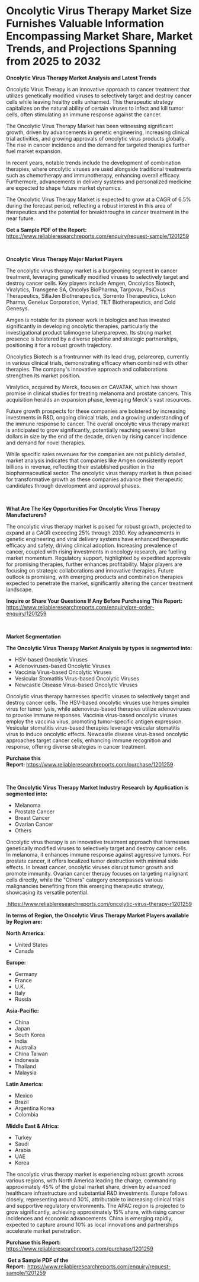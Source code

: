 <p><h1>Oncolytic Virus Therapy Market Size Furnishes Valuable Information Encompassing Market Share, Market Trends, and Projections Spanning from 2025 to 2032</h1></p><p><strong>Oncolytic Virus Therapy Market Analysis and Latest Trends</strong></p>
<p><p>Oncolytic Virus Therapy is an innovative approach to cancer treatment that utilizes genetically modified viruses to selectively target and destroy cancer cells while leaving healthy cells unharmed. This therapeutic strategy capitalizes on the natural ability of certain viruses to infect and kill tumor cells, often stimulating an immune response against the cancer. </p><p>The Oncolytic Virus Therapy Market has been witnessing significant growth, driven by advancements in genetic engineering, increasing clinical trial activities, and growing approvals of oncolytic virus products globally. The rise in cancer incidence and the demand for targeted therapies further fuel market expansion. </p><p>In recent years, notable trends include the development of combination therapies, where oncolytic viruses are used alongside traditional treatments such as chemotherapy and immunotherapy, enhancing overall efficacy. Furthermore, advancements in delivery systems and personalized medicine are expected to shape future market dynamics. </p><p>The Oncolytic Virus Therapy Market is expected to grow at a CAGR of 6.5% during the forecast period, reflecting a robust interest in this area of therapeutics and the potential for breakthroughs in cancer treatment in the near future.</p></p>
<p><strong>Get a Sample PDF of the Report:&nbsp;</strong> <a href="https://www.reliableresearchreports.com/enquiry/request-sample/1201259?utm_campaign=10&utm_medium=2&utm_source=Github&utm_content=ia&utm_term=16042025&utm_id=oncolytic-virus-therapy">https://www.reliableresearchreports.com/enquiry/request-sample/1201259</a></p>
<p>&nbsp;</p>
<p><strong>Oncolytic Virus Therapy Major Market Players</strong></p>
<p><p>The oncolytic virus therapy market is a burgeoning segment in cancer treatment, leveraging genetically modified viruses to selectively target and destroy cancer cells. Key players include Amgen, Oncolytics Biotech, Viralytics, Transgene SA, Oncolys BioPharma, Targovax, PsiOxus Therapeutics, SillaJen Biotherapeutics, Sorrento Therapeutics, Lokon Pharma, Genelux Corporation, Vyriad, TILT Biotherapeutics, and Cold Genesys.</p><p>Amgen is notable for its pioneer work in biologics and has invested significantly in developing oncolytic therapies, particularly the investigational product talimogene laherparepvec. Its strong market presence is bolstered by a diverse pipeline and strategic partnerships, positioning it for a robust growth trajectory.</p><p>Oncolytics Biotech is a frontrunner with its lead drug, pelareorep, currently in various clinical trials, demonstrating efficacy when combined with other therapies. The company's innovative approach and collaborations strengthen its market position.</p><p>Viralytics, acquired by Merck, focuses on CAVATAK, which has shown promise in clinical studies for treating melanoma and prostate cancers. This acquisition heralds an expansion phase, leveraging Merck's vast resources.</p><p>Future growth prospects for these companies are bolstered by increasing investments in R&D, ongoing clinical trials, and a growing understanding of the immune response to cancer. The overall oncolytic virus therapy market is anticipated to grow significantly, potentially reaching several billion dollars in size by the end of the decade, driven by rising cancer incidence and demand for novel therapies.</p><p>While specific sales revenues for the companies are not publicly detailed, market analysis indicates that companies like Amgen consistently report billions in revenue, reflecting their established position in the biopharmaceutical sector. The oncolytic virus therapy market is thus poised for transformative growth as these companies advance their therapeutic candidates through development and approval phases.</p></p>
<p>&nbsp;</p>
<p><strong>What Are The Key Opportunities For Oncolytic Virus Therapy Manufacturers?</strong></p>
<p><p>The oncolytic virus therapy market is poised for robust growth, projected to expand at a CAGR exceeding 25% through 2030. Key advancements in genetic engineering and viral delivery systems have enhanced therapeutic efficacy and safety, driving clinical adoption. Increasing prevalence of cancer, coupled with rising investments in oncology research, are fuelling market momentum. Regulatory support, highlighted by expedited approvals for promising therapies, further enhances profitability. Major players are focusing on strategic collaborations and innovative therapies. Future outlook is promising, with emerging products and combination therapies expected to penetrate the market, significantly altering the cancer treatment landscape.</p></p>
<p><strong>Inquire or Share Your Questions If Any Before Purchasing This Report:</strong> <a href="https://www.reliableresearchreports.com/enquiry/pre-order-enquiry/1201259?utm_campaign=10&utm_medium=2&utm_source=Github&utm_content=ia&utm_term=16042025&utm_id=oncolytic-virus-therapy">https://www.reliableresearchreports.com/enquiry/pre-order-enquiry/1201259</a></p>
<p>&nbsp;</p>
<p><strong>Market Segmentation</strong></p>
<p><strong>The Oncolytic Virus Therapy Market Analysis by types is segmented into:</strong></p>
<p><ul><li>HSV-based Oncolytic Viruses</li><li>Adenoviruses-based Oncolytic Viruses</li><li>Vaccinia Virus-based Oncolytic Viruses</li><li>Vesicular Stomatitis Virus-based Oncolytic Viruses</li><li>Newcastle Disease Virus-based Oncolytic Viruses</li></ul></p>
<p><p>Oncolytic virus therapy harnesses specific viruses to selectively target and destroy cancer cells. The HSV-based oncolytic viruses use herpes simplex virus for tumor lysis, while adenovirus-based therapies utilize adenoviruses to provoke immune responses. Vaccinia virus-based oncolytic viruses employ the vaccinia virus, promoting tumor-specific antigen expression. Vesicular stomatitis virus-based therapies leverage vesicular stomatitis virus to induce oncolytic effects. Newcastle disease virus-based oncolytic approaches target cancer cells, enhancing immune recognition and response, offering diverse strategies in cancer treatment.</p></p>
<p><strong>Purchase this Report:&nbsp;</strong><a href="https://www.reliableresearchreports.com/purchase/1201259?utm_campaign=10&utm_medium=2&utm_source=Github&utm_content=ia&utm_term=16042025&utm_id=oncolytic-virus-therapy">https://www.reliableresearchreports.com/purchase/1201259</a></p>
<p>&nbsp;</p>
<p><strong>The Oncolytic Virus Therapy Market Industry Research by Application is segmented into:</strong></p>
<p><ul><li>Melanoma</li><li>Prostate Cancer</li><li>Breast Cancer</li><li>Ovarian Cancer</li><li>Others</li></ul></p>
<p><p>Oncolytic virus therapy is an innovative treatment approach that harnesses genetically modified viruses to selectively target and destroy cancer cells. In melanoma, it enhances immune response against aggressive tumors. For prostate cancer, it offers localized tumor destruction with minimal side effects. In breast cancer, oncolytic viruses disrupt tumor growth and promote immunity. Ovarian cancer therapy focuses on targeting malignant cells directly, while the "Others" category encompasses various malignancies benefiting from this emerging therapeutic strategy, showcasing its versatile potential.</p></p>
<p><a href="https://www.reliableresearchreports.com/oncolytic-virus-therapy-r1201259?utm_campaign=10&utm_medium=2&utm_source=Github&utm_content=ia&utm_term=16042025&utm_id=oncolytic-virus-therapy">&nbsp;https://www.reliableresearchreports.com/oncolytic-virus-therapy-r1201259</a></p>
<p><strong>In terms of Region, the Oncolytic Virus Therapy Market Players available by Region are:</strong></p>
<p>
    <p> <strong> North America: </strong>
        <ul>
            <li>United States</li>
            <li>Canada</li>
        </ul>
        </p> 
    <p> <strong> Europe: </strong>
        <ul>
            <li>Germany</li>
            <li>France</li>
            <li>U.K.</li>
            <li>Italy</li>
            <li>Russia</li>
        </ul>
        </p> 
    <p> <strong> Asia-Pacific: </strong>
        <ul>
            <li>China</li>
            <li>Japan</li>
            <li>South Korea</li>
            <li>India</li>
            <li>Australia</li>
            <li>China Taiwan</li>
            <li>Indonesia</li>
            <li>Thailand</li>
            <li>Malaysia</li>
        </ul>
        </p> 
    <p> <strong> Latin America: </strong>
        <ul>
            <li>Mexico</li>
            <li>Brazil</li>
            <li>Argentina Korea</li>
            <li>Colombia</li>
        </ul>
        </p> 
    <p> <strong> Middle East & Africa: </strong>
        <ul>
            <li>Turkey</li>
            <li>Saudi</li>
            <li>Arabia</li>
            <li>UAE</li>
            <li>Korea</li>
        </ul>
    </p>
    </p>
<p><p>The oncolytic virus therapy market is experiencing robust growth across various regions, with North America leading the charge, commanding approximately 45% of the global market share, driven by advanced healthcare infrastructure and substantial R&D investments. Europe follows closely, representing around 30%, attributable to increasing clinical trials and supportive regulatory environments. The APAC region is projected to grow significantly, achieving approximately 15% share, with rising cancer incidences and economic advancements. China is emerging rapidly, expected to capture around 10% as local innovations and partnerships accelerate market penetration.</p></p>
<p><strong>Purchase this Report: </strong><a href="https://www.reliableresearchreports.com/purchase/1201259?utm_campaign=10&utm_medium=2&utm_source=Github&utm_content=ia&utm_term=16042025&utm_id=oncolytic-virus-therapy">https://www.reliableresearchreports.com/purchase/1201259</a></p>
<p>&nbsp;<strong>Get a Sample PDF of the Report:&nbsp;&nbsp;</strong><a href="https://www.reliableresearchreports.com/enquiry/request-sample/1201259?utm_campaign=10&utm_medium=2&utm_source=Github&utm_content=ia&utm_term=16042025&utm_id=oncolytic-virus-therapy">https://www.reliableresearchreports.com/enquiry/request-sample/1201259</a></p>
<p><strong></strong></p>
<p><p></p><p></p><p></p></p>